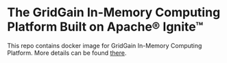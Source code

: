# The GridGain In-Memory Computing Platform Built on Apache® Ignite™
This repo contains docker image for GridGain In-Memory Computing Platform. More details can be found [there](https://www.gridgain.com/).
